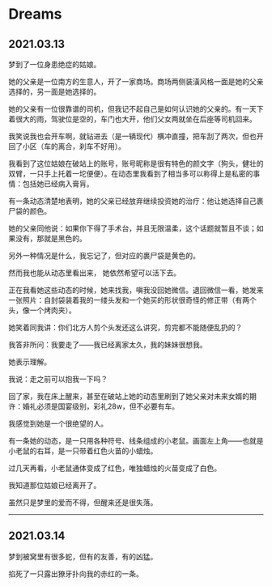 # Dreams


## 2021.03.13

梦到了一位身患绝症的姑娘。

她的父亲是一位南方的生意人，开了一家商场。商场两侧装潢风格一面是她的父亲选择的，另一面是她选择的。

她的父亲有一位很靠谱的司机，但我记不起自己是如何认识她的父亲的。有一天下着很大的雨，驾驶位是空的，车门也大开，他们父女两就坐在后座等司机回来。

我笑说我也会开车啊，就钻进去（是一辆现代）横冲直撞，把车刮了两次，但也开回了小区（车的离合，刹车不好用）。

我看到了这位姑娘在破站上的账号，账号昵称是很有特色的颜文字（狗头，健壮的双臂，一只手上托着一坨便便）。在动态里我看到了相当多可以称得上是私密的事情：包括她已经病入膏肓。

有一条动态清楚地表明，她的父亲已经放弃继续投资她的治疗：他让她选择自己裹尸袋的颜色。

她的父亲同他说：如果你下得了手术台，并且无限温柔，这个话题就暂且不谈；如果没有，那就是黑色的。

另外一种情况是什么，我忘记了，但对应的裹尸袋是黄色的。

然而我也能从动态里看出来， 她依然希望可以活下去。

正在我看她这些动态的时候，她来找我，嗔我没回她微信。退回微信一看，她发来一张照片：自封袋装着我的一缕头发和一个她买的形状很奇怪的修正带（有两个头，像一个烤肉夹）。

她笑着同我讲：你们北方人剪个头发还这么讲究，剪完都不能随便乱扔的？

我答非所问：我要走了——我已经离家太久，我的妹妹很想我。

她表示理解。

我说：走之前可以抱我一下吗？

回了家，我在床上醒来，甚至在破站上她的动态里刷到了她父亲对未来女婿的期许：婚礼必须是国宴级别，彩礼28w，但不必要有车。

我感觉到她是一个很绝望的人。

有一条她的动态，是一只用各种符号、线条组成的小老鼠。画面左上角——也就是小老鼠的右耳，是一只带着红色火苗的小蜡烛。

过几天再看，小老鼠通体变成了红色，唯独蜡烛的火苗变成了白色。

我知道那位姑娘已经离开了。

虽然只是梦里的爱而不得，但醒来还是很失落。

---

## 2021.03.14

梦到被窝里有很多蛇，但有的友善，有的凶猛。

掐死了一只露出獠牙扑向我的赤红的一条。
